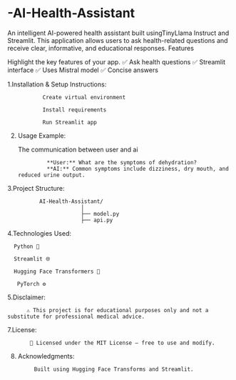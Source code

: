 # -AI-Health-Assistant
An intelligent AI-powered health assistant built usingTinyLlama Instruct and Streamlit. This application allows users to ask health-related questions and receive clear, informative, and educational responses.
Features

Highlight the key features of your app.
✅ Ask health questions
✅ Streamlit interface
✅ Uses Mistral model
✅ Concise answers

1.Installation & Setup Instructions:

               Create virtual environment
 
               Install requirements

               Run Streamlit app

2. Usage Example:

    The communication between user and ai

                **User:** What are the symptoms of dehydration?  
                **AI:** Common symptoms include dizziness, dry mouth, and reduced urine output.

3.Project Structure:

              AI-Health-Assistant/
                           │
                           ├── model.py
                           ├── api.py

4.Technologies Used:

      Python 🐍

      Streamlit 🌐

      Hugging Face Transformers 🤗

       PyTorch ⚙️

5.Disclaimer:

          ⚠️ This project is for educational purposes only and not a substitute for professional medical advice.

7.License:

           📄 Licensed under the MIT License — free to use and modify.


8. Acknowledgments:
   
            Built using Hugging Face Transforms and Streamlit.
